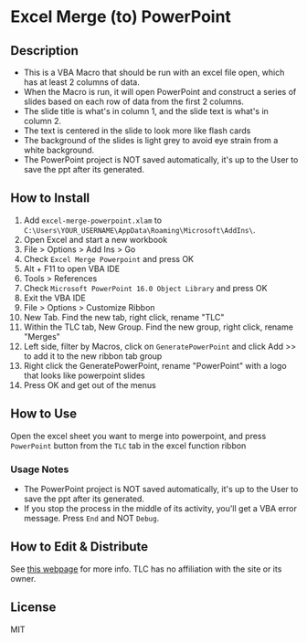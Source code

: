 # Excel Merge (to) PowerPoint
## Description
* This is a VBA Macro that should be run with an excel file open, which has at least 2 columns of data.
* When the Macro is run, it will open PowerPoint and construct a series of slides based on each row of data from the first 2 columns.
* The slide title is what's in column 1, and the slide text is what's in column 2.
* The text is centered in the slide to look more like flash cards
* The background of the slides is light grey to avoid eye strain from a white background.
* The PowerPoint project is NOT saved automatically, it's up to the User to save the ppt after its generated.
## How to Install
1. Add `excel-merge-powerpoint.xlam` to `C:\Users\YOUR_USERNAME\AppData\Roaming\Microsoft\AddIns\`.
2. Open Excel and start a new workbook
3. File > Options > Add Ins > Go
4. Check `Excel Merge Powerpoint` and press OK
5. Alt + F11 to open VBA IDE
6. Tools > References
7. Check `Microsoft PowerPoint 16.0 Object Library` and press OK
8. Exit the VBA IDE
9. File > Options > Customize Ribbon
10. New Tab. Find the new tab, right click, rename "TLC"
11. Within the TLC tab, New Group.  Find the new group, right click, rename "Merges"
12. Left side, filter by Macros, click on `GeneratePowerPoint` and click Add >> to add it to the new ribbon tab group
13. Right click the GeneratePowerPoint, rename "PowerPoint" with a logo that looks like powerpoint slides
14. Press OK and get out of the menus
## How to Use
Open the excel sheet you want to merge into powerpoint, and press `PowerPoint` button from the `TLC` tab in the excel function ribbon
### Usage Notes
* The PowerPoint project is NOT saved automatically, it's up to the User to save the ppt after its generated.
* If you stop the process in the middle of its activity, you'll get a VBA error message. Press `End` and NOT `Debug`.
## How to Edit & Distribute
See [this webpage](https://www.ozgrid.com/VBA/excel-add-in-create.htm) for more info.  TLC has no affiliation with the site or its owner.
## License
MIT
